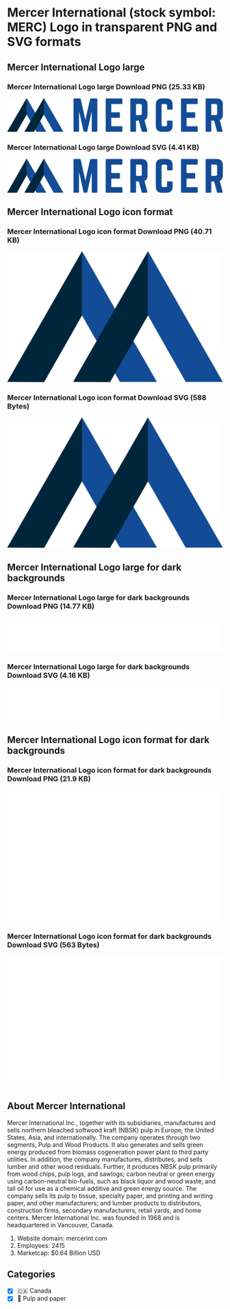# Mercer International (stock symbol: MERC) Logo in transparent PNG and SVG formats

## Mercer International Logo large

### Mercer International Logo large Download PNG (25.33 KB)

![Mercer International Logo large Download PNG (25.33 KB)](/img/orig/MERC_BIG-a91a27e2.png)

### Mercer International Logo large Download SVG (4.41 KB)

![Mercer International Logo large Download SVG (4.41 KB)](/img/orig/MERC_BIG-2d200bc3.svg)

## Mercer International Logo icon format

### Mercer International Logo icon format Download PNG (40.71 KB)

![Mercer International Logo icon format Download PNG (40.71 KB)](/img/orig/MERC-790e2fa5.png)

### Mercer International Logo icon format Download SVG (588 Bytes)

![Mercer International Logo icon format Download SVG (588 Bytes)](/img/orig/MERC-3a4784aa.svg)

## Mercer International Logo large for dark backgrounds

### Mercer International Logo large for dark backgrounds Download PNG (14.77 KB)

![Mercer International Logo large for dark backgrounds Download PNG (14.77 KB)](/img/orig/MERC_BIG.D-046a7157.png)

### Mercer International Logo large for dark backgrounds Download SVG (4.16 KB)

![Mercer International Logo large for dark backgrounds Download SVG (4.16 KB)](/img/orig/MERC_BIG.D-51b4a859.svg)

## Mercer International Logo icon format for dark backgrounds

### Mercer International Logo icon format for dark backgrounds Download PNG (21.9 KB)

![Mercer International Logo icon format for dark backgrounds Download PNG (21.9 KB)](/img/orig/MERC.D-8d1345ac.png)

### Mercer International Logo icon format for dark backgrounds Download SVG (563 Bytes)

![Mercer International Logo icon format for dark backgrounds Download SVG (563 Bytes)](/img/orig/MERC.D-fc1acfdb.svg)

## About Mercer International

Mercer International Inc., together with its subsidiaries, manufactures and sells northern bleached softwood kraft (NBSK) pulp in Europe, the United States, Asia, and internationally. The company operates through two segments, Pulp and Wood Products. It also generates and sells green energy produced from biomass cogeneration power plant to third party utilities. In addition, the company manufactures, distributes, and sells lumber and other wood residuals. Further, it produces NBSK pulp primarily from wood chips, pulp logs, and sawlogs; carbon neutral or green energy using carbon-neutral bio-fuels, such as black liquor and wood waste; and tall oil for use as a chemical additive and green energy source. The company sells its pulp to tissue, specialty paper, and printing and writing paper, and other manufacturers; and lumber products to distributors, construction firms, secondary manufacturers, retail yards, and home centers. Mercer International Inc. was founded in 1968 and is headquartered in Vancouver, Canada.

1. Website domain: mercerint.com
2. Employees: 2415
3. Marketcap: $0.64 Billion USD


## Categories
- [x] 🇨🇦 Canada
- [x] 📄 Pulp and paper
